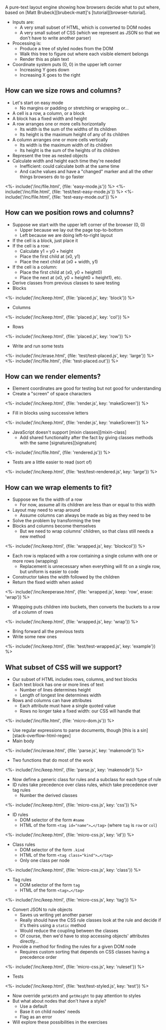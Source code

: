 ---
---

A pure-text layout engine showing how browsers decide what to put where,
based on [Matt Brubeck][brubeck-matt]'s [tutorial][browser-tutorial].

-   Inputs are:
    -   A very small subset of HTML, which is converted to <g key="dom">DOM</g> nodes
    -   A very small subset of CSS (which we represent as JSON so that we don't have to write another parser)
-   Processing is:
    -   Produce a tree of styled nodes from the DOM
    -   Walk this tree to figure out where each visible element belongs
    -   Render this as plain text
-   Coordinate system puts (0, 0) in the upper left corner
    -   Increasing Y goes down
    -   Increasing X goes to the right

## How can we size rows and columns?

-   Let's start on <g key="easy_mode">easy mode</g>
    -   No margins or padding or stretching or wrapping or…
-   A cell is a row, a column, or a block
-   A block has a fixed width and height
-   A row arranges one or more cells horizontally
    -   Its width is the sum of the widths of its children
    -   Its height is the maximum height of any of its children
-   A column arranges one or more cells vertically
    -   Its width is the maximum width of its children
    -   Its height is the sum of the heights of its children
-   Represent the tree as nested objects
-   Calculate width and height each time they're needed
    -   Inefficient: could calculate both at the same time
    -   And cache values and have a "changed" marker and all the other things browsers do to go faster

<%- include('/inc/file.html', {file: 'easy-mode.js'}) %>
<%- include('/inc/file.html', {file: 'test/test-easy-mode.js'}) %>
<%- include('/inc/file.html', {file: 'test-easy-mode.out'}) %>

## How can we position rows and columns?

-   Suppose we start with the upper left corner of the browser (0, 0)
    -   Upper because we lay out the page top-to-bottom
    -   Left because we are doing left-to-right layout
-   If the cell is a block, just place it
-   If the cell is a row:
    -   Calculate y1 = y0 + height
    -   Place the first child at (x0, y1)
    -   Place the next child at (x0 + width, y1)
-   If the cell is a column:
    -   Place the first child at (x0, y0 + height0)
    -   Place the next at (x0, y0 + height0 + height1), etc.
-   Derive classes from previous classes to save testing
-   Blocks

<%- include('/inc/keep.html', {file: 'placed.js', key: 'block'}) %>

-   Columns

<%- include('/inc/keep.html', {file: 'placed.js', key: 'col'}) %>

-   Rows

<%- include('/inc/keep.html', {file: 'placed.js', key: 'row'}) %>

-   Write and run some tests

<%- include('/inc/erase.html', {file: 'test/test-placed.js', key: 'large'}) %>
<%- include('/inc/file.html', {file: 'test-placed.out'}) %>

## How can we render elements?

-   Element coordinates are good for testing but not good for understanding
-   Create a "screen" of space characters

<%- include('/inc/keep.html', {file: 'render.js', key: 'makeScreen'}) %>

-   Fill in blocks using successive letters

<%- include('/inc/keep.html', {file: 'render.js', key: 'makeScreen'}) %>

-   JavaScript doesn't support [mixin classes][mixin-class]
    -   Add shared functionality after the fact by giving classes methods with the same [signatures][signature]

<%- include('/inc/file.html', {file: 'rendered.js'}) %>

-   Tests are a little easier to read (sort of)

<%- include('/inc/keep.html', {file: 'test/test-rendered.js', key: 'large'}) %>

## How can we wrap elements to fit?

-   Suppose we fix the width of a row
    -   For now, assume all its children are less than or equal to this width
-   Layout may need to wrap around
    -   Assume columns can always be made as big as they need to be
-   Solve the problem by transforming the tree
-   Blocks and columns become themselves
    -   But we need to wrap columns' children, so that class still needs a new method

<%- include('/inc/keep.html', {file: 'wrapped.js', key: 'blockcol'}) %>

-   Each row is replaced with a row containing a single column with one or more rows (wrapping)
    -   Replacement is unnecessary when everything will fit on a single row, but uniform is easier to code
-   Constructor takes the width followed by the children
-   Return the fixed width when asked

<%- include('/inc/keeperase.html', {file: 'wrapped.js', keep: 'row', erase: 'wrap'}) %>

-   Wrapping puts children into buckets, then converts the buckets to a row of a column of rows

<%- include('/inc/keep.html', {file: 'wrapped.js', key: 'wrap'}) %>

-   Bring forward all the previous tests
-   Write some new ones

<%- include('/inc/keep.html', {file: 'test/test-wrapped.js', key: 'example'}) %>

## What subset of CSS will we support?

-   Our subset of HTML includes rows, columns, and text blocks
-   Each text block has one or more lines of text
    -   Number of lines determines height
    -   Length of longest line determines width
-   Rows and columns can have attributes
    -   Each attribute must have a single quoted value
    -   Rows no longer take a fixed width: our CSS will handle that

<%- include('/inc/file.html', {file: 'micro-dom.js'}) %>

-   Use regular expressions to parse documents, though [this is a sin][stack-overflow-html-regex]
-   Main body

<%- include('/inc/erase.html', {file: 'parse.js', key: 'makenode'}) %>

-   Two functions that do most of the work

<%- include('/inc/keep.html', {file: 'parse.js', key: 'makenode'}) %>

-   Now define a generic class for rules and a subclass for each type of rule
-   ID rules take precedence over class rules, which take precedence over tag rules
    -   Number the derived classes

<%- include('/inc/keep.html', {file: 'micro-css.js', key: 'css'}) %>

-   ID rules
    -   <g key="dom_selector">DOM selector</g> of the form `#name`
    -   HTML of the form `<tag id="name">…</tag>` (where `tag` is `row` or `col`)

<%- include('/inc/keep.html', {file: 'micro-css.js', key: 'id'}) %>

-   Class rules
    -   DOM selector of the form `.kind`
    -   HTML of the form `<tag class="kind">…</tag>`
    -   Only one class per node

<%- include('/inc/keep.html', {file: 'micro-css.js', key: 'class'}) %>

-   Tag rules
    -   DOM selector of the form `tag`
    -   HTML of the form `<tag>…</tag>`

<%- include('/inc/keep.html', {file: 'micro-css.js', key: 'tag'}) %>

-   Convert JSON to rule objects
    -   Saves us writing yet another parser
    -   Really should have the CSS rule classes look at the rule and decide if it's theirs using a `static` method
    -   Would reduce the <g key="coupling">coupling</g> between the classes
    -   Of course, then we'd have to stop accessing objects' attributes directly…
-   Provide a method for finding the rules for a given DOM node
    -   Requires custom sorting that depends on CSS classes having a precedence order

<%- include('/inc/keep.html', {file: 'micro-css.js', key: 'ruleset'}) %>

-   Tests

<%- include('/inc/keep.html', {file: 'test/test-styled.js', key: 'test'}) %>

-   Now override `getWidth` and `getHeight` to pay attention to styles
-   But what about nodes that don't have a style?
    -   Use a default
    -   Base it on child nodes' needs
    -   Flag as an error
-   Will explore these possibilities in the exercises
